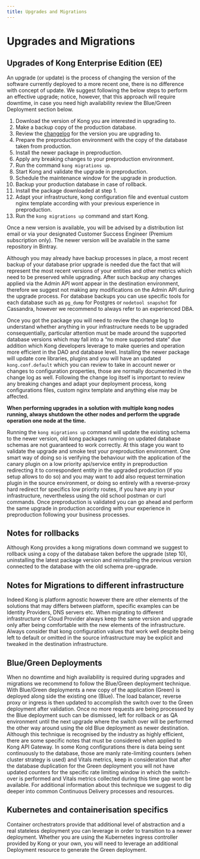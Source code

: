 ```yaml
---
title: Upgrades and Migrations
---
```


# Upgrades and Migrations
## Upgrades of Kong Enterprise Edition (EE)

An upgrade (or update) is the process of changing the version of the software currently deployed to a more recent one, there is no difference with concept of update. We suggest following the below steps to perform an effective upgrade; notice, however, that this approach will require downtime, in case you need high availability review the Blue/Green Deployment section below.

1. Download the version of Kong you are interested in upgrading to.
2. Make a backup copy of the production database.
3. Review the [changelog](https://docs.konghq.com/enterprise/changelog/) for the version you are upgrading to.
4. Prepare the preproduction environment with the copy of the database taken from production.
5. Install the newer package in preproduction.
6. Apply any breaking changes to your preproduction environment.
7. Run the command `kong migrations up`.
8. Start Kong and validate the upgrade in preproduction.
9. Schedule the maintenance window for the upgrade in production.
10. Backup your production database in case of rollback.
11. Install the package downloaded at step 1.
12. Adapt your infrastructure, kong configuration file and eventual custom nginx template according with your previous experience in preproduction.
13. Run the `kong migrations up` command and start Kong.

Once a new version is available, you will be advised by a distribution list email or via your designated Customer Success Engineer (Premium subscription only). The newer version will be available in the same repository in Bintray.

Although you may already have backup processes in place, a most recent backup of your database prior upgrade is needed due the fact that will represent the most recent versions of your entities and other metrics which need to be preserved while upgrading. After such backup any changes applied via the Admin API wont appear in the destination environment, therefore we suggest not making any modifications on the Admin API during the upgrade process.
 For database backups you can use specific tools for each database such as `pg_dump` for Postgres or `nodetool snapshot` for Cassandra, however we recommend to always refer to an experienced DBA.

Once you got the package you will need to review the change log to understand whether anything in your infrastructure needs to be upgraded consequentially, particular attention must be made around the supported database versions which may fall into a “no more supported state” due addition which Kong developers leverage to make queries and operation more efficient in the DAO and database level.
Installing the newer package will update core libraries, plugins and you will have an updated `kong.conf.default` which you can review to take in account newer or changes to configuration properties, those are normally documented in the change log as well.
Following the change log itself is important to review any breaking changes and adapt your deployment process, kong configurations files, custom nginx template and anything else may be affected.

**When performing upgrades in a solution with multiple kong nodes running, always shutdown the other nodes and perform the upgrade operation one node at the time.**

Running the `kong migrations up` command will update the existing schema to the newer version, old kong packages running on updated database schemas are not guaranteed to work correctly.
At this stage you want to validate the upgrade and smoke test your preproduction environment.
One smart way of doing so is verifying the behaviour with the application of the canary plugin on a low priority api/service entity in preproduction redirecting it to correspondent entity in the upgraded production (if you setup allows to do so) and you may want to add also request termination plugin in the source environment, or doing so entirely with a reverse-proxy hard redirect for specifics low priority routes, if you have any in your infrastructure, nevertheless using the old school postman or curl commands.
Once preproduction is validated you can go ahead and perform the same upgrade in production according with your experience in preproduction following your business processes.

## Notes for rollbacks
Although Kong provides a kong migrations down command we suggest to rollback using a copy of the database taken before the upgrade (step 10), uninstalling the latest package version and reinstalling the previous version connected to the database with the old schema pre-upgrade.

## Notes for Migrations to different infrastructure
Indeed Kong is platform agnostic however there are other elements of the solutions that may differs between platform, specific examples can be Identity Providers, DNS servers etc.
When migrating to different infrastructure or Cloud Provider always keep the same version and upgrade only after being comfortable with the new elements of the infrastructure.
Always consider that kong configuration values that work well despite being left to default or omitted in the source infrastructure may be explicit and tweaked in the destination infrastructure.

## Blue/Green Deployments
When no downtime and high availability is required during upgrades and migrations we recommend to follow the Blue/Green deployment technique.
With Blue/Green deployments a new copy of the application (Green) is deployed along side the existing one (Blue). The load balancer, reverse proxy or ingress is then updated to accomplish the switch over to the Green deployment after validation. Once no more requests are being processed by the Blue deployment such can be dismissed, left for rollback or as QA environment until the next upgrade where the switch over will be performed the other way around using the old Blue deployment as newer destination.
Although this technique is recognised by the industry as highly efficient, there are some specific notes that must be considered when applied to Kong API Gateway.
In some Kong configurations there is data being sent continuously to the database, those are manly rate-limiting counters (when cluster strategy is used) and Vitals metrics, keep in consideration that after the database duplication for the Green deployment you will not have updated counters for the specific rate limiting window in which the switch-over is performed and Vitals metrics collected during this time gap wont be available. For additional information about this technique we suggest to dig deeper into common Continuous Delivery processes and resources.

## Kubernetes and containerisation specifics
Container orchestrators provide that additional level of abstraction and a real stateless deployment you can leverage in order to transition to a newer deployment.
Whether you are using the Kubernetes ingress controller provided by Kong or your own, you will need to leverage an additional Deployment resource to generate the Green deployment.
